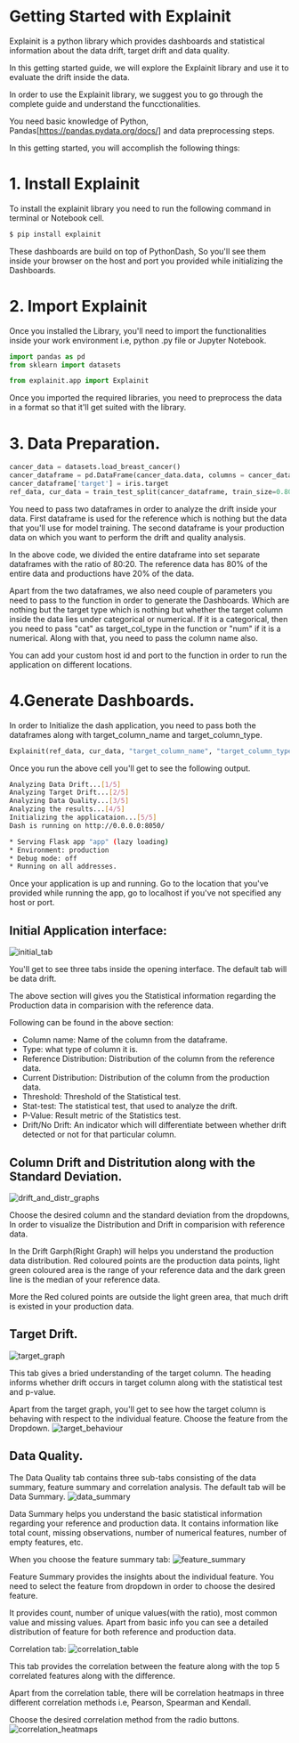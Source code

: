 # Getting Started with Explainit

Explainit is a python library which provides dashboards and statistical information about the data drift, target drift and data quality.

In this getting started guide, we will explore the Explainit library and use it to evaluate the drift inside the data.

In order to use the Explainit library, we suggest you to go through the complete guide and understand the funcctionalities.

You need basic knowledge of Python, Pandas[https://pandas.pydata.org/docs/] and data preprocessing steps.

In this getting started, you will accomplish the following things:

# 1. Install Explainit
To install the explainit library you need to run the following command in terminal or Notebook cell.

```python
$ pip install explainit
```

These dashboards are build on top of PythonDash, So you'll see them inside your browser on the host and port you provided while initializing the Dashboards.

# 2. Import Explainit
Once you installed the Library, you'll need to import the functionalities inside your work environment i.e, python .py file or Jupyter Notebook.
```python
import pandas as pd
from sklearn import datasets

from explainit.app import Explainit
```
Once you imported the required libraries, you need to preprocess the data in a format so that it'll get suited with the library.

# 3. Data Preparation.
```python
cancer_data = datasets.load_breast_cancer()
cancer_dataframe = pd.DataFrame(cancer_data.data, columns = cancer_data.feature_names)
cancer_dataframe['target'] = iris.target
ref_data, cur_data = train_test_split(cancer_dataframe, train_size=0.80, shuffle=True)
```

You need to pass two dataframes in order to analyze the drift inside your data. First dataframe is used for the reference which is nothing but the data that you'll use for model training. The second dataframe is your production data on which you want to perform the drift and quality analysis.

In the above code, we divided the entire dataframe into set separate dataframes with the ratio of 80:20. The reference data has 80% of the entire data and productions have 20% of the data.

Apart from the two dataframes, we also need couple of parameters you need to pass to the function in order to generate the Dashboards. Which are nothing but the target type which is nothing but whether the target column inside the data lies under categorical or numerical. If it is a categorical, then you need to pass "cat" as target_col_type in the function or "num" if it is a numerical. Along with that, you need to pass the column name also.

You can add your custom host id and port to the function in order to run the application on different locations.

# 4.Generate Dashboards.
In order to Initialize the dash application, you need to pass both the dataframes along with target_column_name and target_column_type.
```python
Explainit(ref_data, cur_data, "target_column_name", "target_column_type", host[optional], port[optional])
```
Once you run the above cell you'll get to see the following output.

```bash
Analyzing Data Drift...[1/5]
Analyzing Target Drift...[2/5]
Analyzing Data Quality...[3/5]
Analyzing the results...[4/5]
Initializing the applicataion...[5/5]
Dash is running on http://0.0.0.0:8050/

* Serving Flask app "app" (lazy loading)
* Environment: production
* Debug mode: off
* Running on all addresses.
```
Once your application is up and running. Go to the location that you've provided while running the app, go to localhost if you've not specified any host or port.

## Initial Application interface:
![initial_tab](./assets/metrics_row.jpg)

You'll get to see three tabs inside the opening interface. The default tab will be data drift.

The above section will gives you the Statistical information regarding the Production data in comparision with the reference data.

Following can be found in the above section:

* Column name: Name of the column from the dataframe.
* Type: what type of column it is.
* Reference Distribution: Distribution of the column from the reference data.
* Current Distribution: Distribution of the column from the production data.
* Threshold: Threshold of the Statistical test.
* Stat-test: The statistical test, that used to analyze the drift.
* P-Value: Result metric of the Statistics test.
* Drift/No Drift: An indicator which will differentiate between whether drift detected or not for that particular column.

## Column Drift and Distritution along with the Standard Deviation.
![drift_and_distr_graphs](./assets/drift_dist_graphs.jpg)

Choose the desired column and the standard deviation from the dropdowns, In order to visualize the Distribution and Drift in comparision with reference data.

In the Drift Garph(Right Graph) will helps you understand the production data distribution. Red coloured points are the production data points, light green coloured area is the range of your reference data and the dark green line is the median of your reference data.

More the Red colured points are outside the light green area, that much drift is existed in your production data.


## Target Drift.
![target_graph](./assets/target_graph.jpg)

This tab gives a bried understanding of the target column. The heading informs whether drift occurs in target column along with the statistical test and p-value.

Apart from the target graph, you'll get to see how the target column is behaving with respect to the individual feature.
Choose the feature from the Dropdown.
![target_behaviour](./assets/target_behavior_based_on_featurejpg.jpg)

## Data Quality.
The Data Quality tab contains three sub-tabs consisting of the data summary, feature summary and correlation analysis. The default tab will be Data Summary.
![data_summary](./assets/data_summary.jpg)

Data Summary helps you understand the basic statistical information regarding your reference and production data. It contains information like total count, missing observations, number of numerical features, number of empty features, etc.

When you choose the feature summary tab:
![feature_summary](./assets/feature_summary.jpg)

Feature Summary provides the insights about the individual feature. You need to select the feature from dropdown in order to choose the desired feature.

It provides count, number of unique values(with the ratio), most common value and missing values. Apart from basic info you can see a detailed distribution of feature for both reference and production data.

Correlation tab:
![correlation_table](./assets/correlation_table.jpg)

This tab provides the correlation between the feature along with the top 5 correlated features along with the difference.

Apart from the correlation table, there will be correlation heatmaps in three different correlation methods i.e, Pearson, Spearman and Kendall.

Choose the desired correlation method from the radio buttons.
![correlation_heatmaps](./assets/correlation_heatmaps.jpg)
